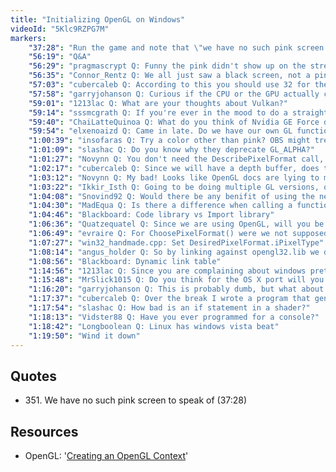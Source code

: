 ```yaml
---
title: "Initializing OpenGL on Windows"
videoId: "5Klc9RZPG7M"
markers:
    "37:28": "Run the game and note that \"we have no such pink screen to speak of\" (!quote 351)"
    "56:19": "Q&A"
    "56:29": "pragmascrypt Q: Funny the pink didn't show up on the stream. OBS problem?"
    "56:35": "Connor_Rentz Q: We all just saw a black screen, not a pink screen..."
    "57:03": "cubercaleb Q: According to this you should use 32 for the ColorBit"
    "57:58": "garryjohanson Q: Curious if the CPU or the GPU actually communicates the information to the screen. I feel you mentioned this, but I forgot"
    "59:01": "1213lac Q: What are your thoughts about Vulkan?"
    "59:14": "sssmcgrath Q: If you're ever in the mood to do a straight-up unrelated tutorial stream, IO completion ports would be great cause I ain't reading about that ***"
    "59:40": "ChaiLatteQuinoa Q: What do you think of Nvidia GE Force does not clear memory?"
    "59:54": "elxenoaizd Q: Came in late. Do we have our own GL function pointers loaded now?"
    "1:00:39": "insofaras Q: Try a color other than pink? OBS might treat that as transparent"
    "1:01:09": "slashac Q: Do you know why they deprecate GL_ALPHA?"
    "1:01:27": "Novynn Q: You don't need the DescribePixelFormat call, since when you use ChoosePixelFormat it modifies your DesiredPixelFormat with the correct stuff"
    "1:02:17": "cubercaleb Q: Since we will have a depth buffer, does the Z-sort really matter anymore?"
    "1:03:12": "Novynn Q: My bad! Looks like OpenGL docs are lying to me again"
    "1:03:22": "Ikkir_Isth Q: Going to be doing multiple GL versions, or just the minimum for general Win XP machines? (What version are most of them even on anyway?)"
    "1:04:08": "Snovind92 Q: Would there be any benifit of using the new versions of OpenGL for a game like Handmade Hero?"
    "1:04:30": "MadEqua Q: Is there a difference when calling a function (like glClear()) on the opengl32.lib vs the one on the graphics driver dll?"
    "1:04:46": "Blackboard: Code library vs Import library"
    "1:06:36": "Quatzequatel Q: Since we are using OpenGL, will you be modifying our 2.5D'ness or keep the code as is?"
    "1:06:49": "evraire Q: For ChoosePixelFormat() were we not supposed to specify iPixelType and set it to PFD_TYPE_RGBA?"
    "1:07:27": "win32_handmade.cpp: Set DesiredPixelFormat.iPixelType"
    "1:08:14": "angus_holder Q: So by linking against opengl32.lib we don't need to use GetProcAddress at all with OpenGL?"
    "1:08:56": "Blackboard: Dynamic link table"
    "1:14:56": "1213lac Q: Since you are complaining about windows pretty often, why don't you use another operating system?"
    "1:15:48": "MrSlick1015 Q: Do you think for the OS X port will you need a wrapper written in Objective-C to get use OpenGL and make a window?"
    "1:16:20": "garryjohanson Q: This is probably dumb, but what about offloading much of the computing we are doing onto the GPU using OpenCL, then not use OpenGL and keep things mostly as is?"
    "1:17:37": "cubercaleb Q: Over the break I wrote a program that generates OpenGL function pointer declarations and initialization by scanning cpp/h files to determine what needs to be added. Do you plan on doing something similar for Handmade Hero or will you keep it simple?"
    "1:17:54": "slashac Q: How bad is an if statement in a shader?"
    "1:18:13": "Vidster88 Q: Have you ever programmed for a console?"
    "1:18:42": "Longboolean Q: Linux has windows vista beat"
    "1:19:50": "Wind it down"
---
```


## Quotes

* 351\. We have no such pink screen to speak of (37:28)

## Resources

* OpenGL: '[Creating an OpenGL Context](https://www.OpenGL.org/wiki/Creating_an_OpenGL_Context_%28WGL%29)'
